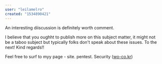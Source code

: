 ```yaml
---
user: "leilamelro"
created: "1534890421"
---
```


An interesting diiscussion is definitely worth comment.

I believe that you oughht to publish more on this subject matter, it might not be a 
taboo subject but typically folks don't speak about 
these issues. To the next! Kind regards!!

Feel free to surf to myy page - site. pentest.
Security (<a href="http://wo-co.kr/xe/board/490307">wo-co.kr</a>)
